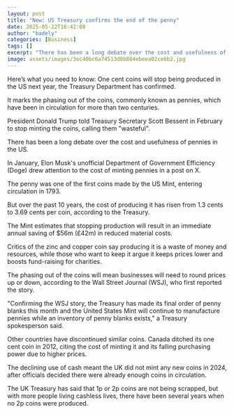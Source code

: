 ```yaml
---
layout: post
title: "New: US Treasury confirms the end of the penny"
date: 2025-05-22T16:42:08
author: "badely"
categories: [Business]
tags: []
excerpt: "There has been a long debate over the cost and usefulness of one cent coins in the US."
image: assets/images/3ec40bc6a74513d0b884ebeea02ce6b2.jpg
---
```


Here’s what you need to know: One cent coins will stop being produced in the US next year, the Treasury Department has confirmed.

It marks the phasing out of the coins, commonly known as pennies, which have been in circulation for more than two centuries.

President Donald Trump told Treasury Secretary Scott Bessent in February to stop minting the coins, calling them "wasteful".

There has been a long debate over the cost and usefulness of pennies in the US.

In January, Elon Musk's unofficial Department of Government Efficiency (Doge) drew attention to the cost of minting pennies in a post on X.

The penny was one of the first coins made by the US Mint, entering circulation in 1793.

But over the past 10 years, the cost of producing it has risen from 1.3 cents to 3.69 cents per coin, according to the Treasury.

The Mint estimates that stopping production will result in an immediate annual saving of $56m (£42m) in reduced material costs.

Critics of the zinc and copper coin say producing it is a waste of money and resources, while those who want to keep it argue it keeps prices lower and boosts fund-raising for charities.

The phasing out of the coins will mean businesses will need to round prices up or down, according to the Wall Street Journal (WSJ), who first reported the story.

"Confirming the WSJ story, the Treasury has made its final order of penny blanks this month and the United States Mint will continue to manufacture pennies while an inventory of penny blanks exists," a Treasury spokesperson said.

Other countries have discontinued similar coins. Canada ditched its one cent coin in 2012, citing the cost of minting it and its falling purchasing power due to higher prices.

The declining use of cash meant the UK did not mint any new coins in 2024, after officials decided there were already enough coins in circulation.

The UK Treasury has said that 1p or 2p coins are not being scrapped, but with more people living cashless lives, there have been several years when no 2p coins were produced.

